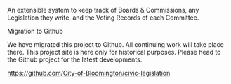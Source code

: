 An extensible system to keep track of Boards & Commissions, any Legislation they write, and the Voting Records of each Committee.

Migration to Github

We have migrated this project to Github. All continuing work will take place there. This project site is here only for historical purposes. Please head to the Github project for the latest developments.

https://github.com/City-of-Bloomington/civic-legislation